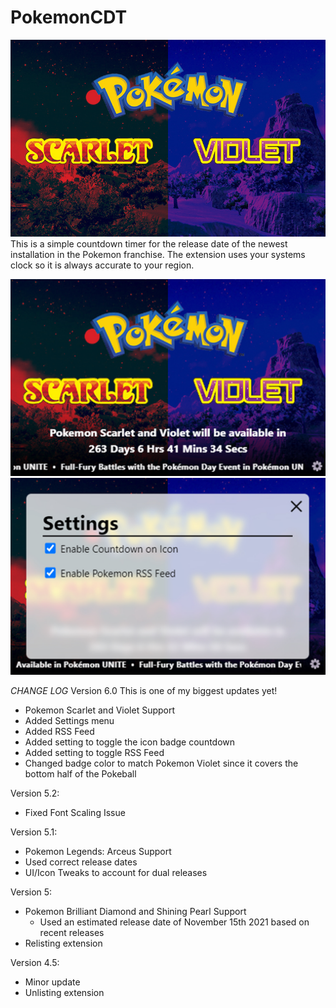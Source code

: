 # PokemonCDT
![HeroImage](/img/Bg.jpg)
This is a simple countdown timer for the release date of the newest installation in the Pokemon franchise. The extension uses your systems clock so it is always accurate to your region.

![Screenshot of main app](/img/screenshot1280.jpg)
![Screenshot of settting page](/img/screenshotSettings1280.jpg)

*CHANGE LOG*
Version 6.0
This is one of my biggest updates yet!
- Pokemon Scarlet and Violet Support
- Added Settings menu
- Added RSS Feed
- Added setting to toggle the icon badge countdown
- Added setting to toggle RSS Feed
- Changed badge color to match Pokemon Violet since it covers the bottom half of the Pokeball

Version 5.2:
- Fixed Font Scaling Issue

Version 5.1:
- Pokemon Legends: Arceus Support
- Used correct release dates
- UI/Icon Tweaks to account for dual releases

Version 5:
- Pokemon Brilliant Diamond and Shining Pearl Support
    - Used an estimated release date of November 15th 2021 based on recent releases
- Relisting extension

Version 4.5:
- Minor update
- Unlisting extension

